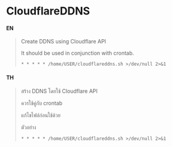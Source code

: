 # CloudflareDDNS
#### EN
>
>Create DDNS using Cloudflare API
>
>It should be used in conjunction with crontab.
>
> `* * * * * /home/USER/cloudflareddns.sh >/dev/null 2>&1`

#### TH
> สร้าง DDNS โดยใช้ Cloudflare API
> 
> ควรใช้คู่กับ crontab
>
> แก้ไขไฟล์ก่อนใช้ด้วย
>
> ตัวอย่าง
>
> `* * * * * /home/USER/cloudflareddns.sh >/dev/null 2>&1`

